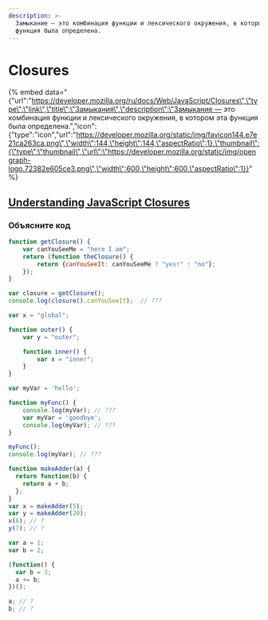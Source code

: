 ```yaml
---
description: >-
  Замыкание — это комбинация функции и лексического окружения, в котором эта
  функция была определена.
---
```


# Closures

{% embed data="{\"url\":\"https://developer.mozilla.org/ru/docs/Web/JavaScript/Closures\",\"type\":\"link\",\"title\":\"Замыкания\",\"description\":\"Замыкание — это комбинация функции и лексического окружения, в котором эта функция была определена.\",\"icon\":{\"type\":\"icon\",\"url\":\"https://developer.mozilla.org/static/img/favicon144.e7e21ca263ca.png\",\"width\":144,\"height\":144,\"aspectRatio\":1},\"thumbnail\":{\"type\":\"thumbnail\",\"url\":\"https://developer.mozilla.org/static/img/opengraph-logo.72382e605ce3.png\",\"width\":600,\"height\":600,\"aspectRatio\":1}}" %}

## [Understanding JavaScript Closures](https://javascriptweblog.wordpress.com/2010/10/25/understanding-javascript-closures/)

### Объясните код

```javascript
function getClosure() {
    var canYouSeeMe = "here I am";
    return (function theClosure() {
        return {canYouSeeIt: canYouSeeMe ? "yes!" : "no"};
    });
}

var closure = getClosure();
console.log(closure().canYouSeeIt);  // ???
```

```javascript
var x = "global";

function outer() {
    var y = "outer";

    function inner() {
        var x = "inner";
    }
}
```

```javascript
var myVar = 'hello';

function myFunc() {
    console.log(myVar); // ???
    var myVar = 'goodbye';
    console.log(myVar); // ???
}

myFunc();
console.log(myVar); // ???
```

```javascript
function makeAdder(a) {
  return function(b) {
    return a + b;
  };
}
var x = makeAdder(5);
var y = makeAdder(20);
x(6); // ?
y(7); // ?
```

```javascript
var a = 1;
var b = 2;

(function() {
  var b = 3;
  a += b;
})();

a; // ?
b; // ?
```

